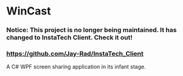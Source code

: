 # WinCast

### Notice:  This project is no longer being maintained.  It has changed to InstaTech Client.  Check it out!

### https://github.com/Jay-Rad/InstaTech_Client

A C# WPF screen sharing application in its infant stage.
